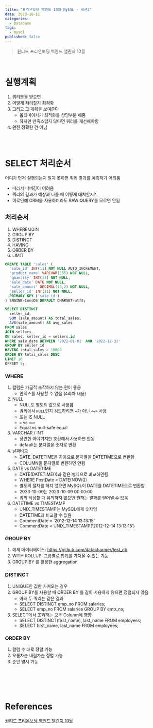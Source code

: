 ```yaml
---
title: "프리온보딩 백엔드 10월 MySQL - 세션3"
date: 2023-10-11
categories:
  - Database
tags:
  - mysql
published: false
---
```

> 원티드 프리온보딩 백엔드 챌린지 10월

<br>

# 실행계획

1. 쿼리문을 받으면
2. 어떻게 처리할지 최적화
3. 그리고 그 계획을 보여준다
   - 옵티마이저가 최적화를 상당부분 해줌
   - 하지만 만족스럽지 않다면 쿼리를 개선해야함
4. 완전 정확한 건 아님

<br>
<br>

# SELECT 처리순서

어디가 먼저 실행되는지 알지 못하면 쿼리 결과를 예측하기 어려움
  - 따라서 디버깅이 어려움
  - 쿼리의 결과가 예상과 다를 때 어떻게 대처할지?
  - 이로인해 ORM을 사용하더라도 RAW QUERY를 모르면 안됨

## 처리순서
1. WHERE/JOIN
2. GROUP BY
3. DISTINCT
4. HAVING
5. ORDER BY
6. LIMIT

```sql
CREATE TABLE 'sales' (
  'sale_id' INT(11) NOT NULL AUTO_INCREMENT,
  'product_name' VARCHAR(255) NOT NULL,
  'quantity' INT(11) NOT NULL,
  'sale_date' DATE NOT NULL,
  'sale_amount' DECIMAL(10,2) NOT NULL,
  'seller_id' INT(11) NOT NULL,
  PRIMARY KEY ('sale.id')
) ENGINE=InnoDB DEFAULT CHARSET=utf8;
```

```sql
SELECT DISTINCT
  seller_id,
  SUM (sale_amount) AS total_sales,
  AVG(sale_amount) AS avg_sales
FROM sales
JOIN sellers
ON sales. seller_id = sellers.id
WHERE sale_date BETWEEN '2022-01-01' AND '2022-12-31'
GROUP BY seller_id
HAVING total_sales > 10000
ORDER BY total_sales DESC
LIMIT 10
OFFSET 5;
```

### WHERE
1. 컬럼은 가급적 조작하지 않는 편이 좋음
   - 인덱스를 사용할 수 없음 (4회차 내용)
2. NULL
   - NULL도 별도의 값으로 사용됨
   - 쿼리에서 `NULL`인지 검토하려면 `=`가 아닌 `<=>` 사용
   - 또는 IS NULL
   - `=` vs `<=>`
   - Equal vs null-safe equal
3. VARCHAR / INT
   - 당연한 이야기지만 호환해서 사용하면 안됨
   - default는 문자열을 숫자로 변환
4. 날짜비교
   - DATE, DATETIME은 자동으로 문자열을 DATETIME으로 변환함
   - COLUMN을 문자열로 변환하면 안됨
5. DATE vs DATETIME
   - DATE(DATETIME())과 같은 형식으로 비교하면됨
   - WHERE PostDate < DATE(NOW())
   - 별도의 절차를 하지 않으면 MySQL이 DATE를 DATETIME으로 변환함
   - 2023-10-09는 2023-10-09 00:00:00
   - 쿼리 작성할 때 유의하지 않으면 원하는 결과를 얻어낼 수 없음
6. DATETIME vs TIMESTAMP
   - UNIX_TIMESTAMP는 MySQL에게 숫자임
   - DATETIME과 비교할 수 없음
   - CommentDate < ‘2012-12-14 13:13:15’
   - CommentDate < UNIX_TIMESTAMP(‘2012-12-14 13:13:15’)

### GROUP BY
1. 예제 데이터베이스: https://github.com/datacharmer/test_db
2. WITH ROLLUP: 그룹별로 합계를 가져올 수 있는 기능
3. GROUP BY 를 활용한 aggregation

### DISTINCT
1. UNIQUE한 값만 가져오는 경우
2. GROUP BY를 사용할 때 ORDER BY 를 같이 사용하지 않으면 정렬되지 않음
   - 아래 두 쿼리는 같은 결과
   - SELECT DISTINCT emp_no FROM salaries;
   - SELECT emp_no FROM salaries GROUP BY emp_no;
3. SELECT에서 조회하는 모든 Column에 영향
   - SELECT DISTINCT(first_name), last_name FROM employees;
   - SELECT first_name, last_name FROM employees;

### ORDER BY
1. 컬럼 수 대로 정렬 가능
2. 오름차순 내림차순 정렬 가능
3. 순번 명시 기능


<br>
<br>





<br>
<br>

# References
[원티드 프리온보딩 백엔드 챌린지 10월](https://www.wanted.co.kr/events/pre_challenge_be_12)
